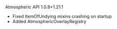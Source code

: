 Atmospheric API 1.0.8+1.21.1
- Fixed ItemOfUndying mixins crashing on startup
- Added AtmosphericOverlayRegistry